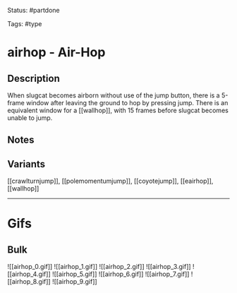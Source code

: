 Status: #partdone 

Tags: #type

# airhop - Air-Hop
## Description
When slugcat becomes airborn without use of the jump button, there is a 5-frame window after leaving the ground to hop by pressing jump. There is an equivalent window for a [[wallhop]], with 15 frames before slugcat becomes unable to jump.

## Notes


## Variants
[[crawlturnjump]], [[polemomentumjump]], [[coyotejump]], [[eairhop]], [[wallhop]]

___
# Gifs
## Bulk
![[airhop_0.gif]]
![[airhop_1.gif]]
![[airhop_2.gif]]
![[airhop_3.gif]]
![[airhop_4.gif]]
![[airhop_5.gif]]
![[airhop_6.gif]]
![[airhop_7.gif]]
![[airhop_8.gif]]
![[airhop_9.gif]]